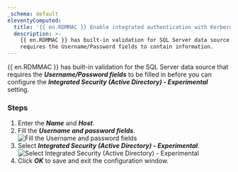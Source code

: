 ```yaml
---
_schema: default
eleventyComputed:
  title: '{{ en.RDMMAC }} Enable integrated authentication with Kerberos'
  description: >-
    {{ en.RDMMAC }} has built-in validation for SQL Server data source that
    requires the Username/Password fields to contain information.
---
```

{{ en.RDMMAC }} has built-in validation for the SQL Server data source that requires the ***Username/Password fields*** to be filled in before you can configure the ***Integrated Security (Active Directory) - Experimental*** setting.

### Steps

1. Enter the ***Name*** and ***Host***.
2. Fill the ***Username and password fields***. ![Fill the Username and password fields](https://cdnweb.devolutions.net/docs/RDMM6002_2024_2.png)
3. Select ***Integrated Security (Active Directory) - Experimental***. ![Select Integrated Security (Active Directory) - Experimental](https://cdnweb.devolutions.net/docs/RDMM6003_2024_2.png)
4. Click ***OK*** to save and exit the configuration window.
